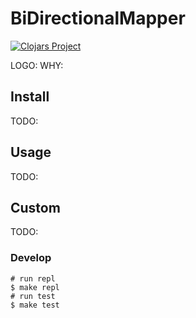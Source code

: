 # BiDirectionalMapper

[![Clojars Project](https://img.shields.io/clojars/v/bdm.svg)](https://clojars.org/bdm)

LOGO: 
WHY:

## Install

TODO:

## Usage

TODO:

## Custom

TODO:

### Develop

```
# run repl
$ make repl
# run test 
$ make test 
```
